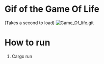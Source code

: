 # Gif of the Game Of Life
(Takes a second to load)
![Game_Of_life.git](/Game_Of_life.gif)

# How to run
1. Cargo run
